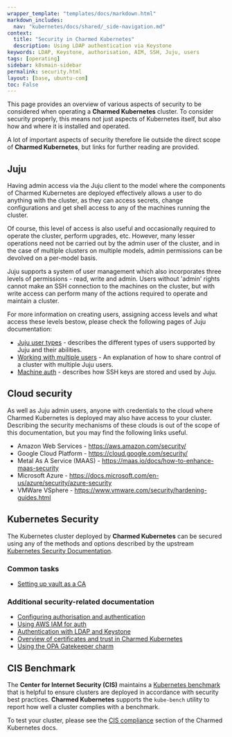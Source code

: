 ```yaml
---
wrapper_template: "templates/docs/markdown.html"
markdown_includes:
  nav: "kubernetes/docs/shared/_side-navigation.md"
context:
  title: "Security in Charmed Kubernetes"
  description: Using LDAP authentication via Keystone
keywords: LDAP, Keystone, authorisation, AIM, SSH, Juju, users
tags: [operating]
sidebar: k8smain-sidebar
permalink: security.html
layout: [base, ubuntu-com]
toc: False
---
```


This page provides an overview of various aspects of security to be considered
when operating a **Charmed Kubernetes** cluster. To consider security properly,
this means not just aspects of Kubernetes itself, but also how and where
it is installed and operated.

A lot of important aspects of security therefore lie outside the direct scope
of **Charmed Kubernetes**, but links for further reading
are provided.

## Juju

Having admin access via the Juju client to the model where the components
of Charmed Kubernetes are deployed effectively allows a user to do
anything with the cluster, as they can access secrets, change configurations
and get shell access to any of the machines running the cluster.

Of course, this level of access is also useful and occasionally required to
operate the cluster, perform upgrades, etc. However, many lesser
operations need not be carried out by the admin user of the cluster, and in the
case of multiple clusters on multiple models, admin permissions can be devolved
on a per-model basis.

Juju supports a system of user management which also incorporates three levels
of permissions - read, write and admin. Users without 'admin' rights cannot
make an SSH connection to the machines on the cluster, but with write access
can perform many of the actions required to operate and maintain a cluster.

For more information on creating users, assigning access levels and what access
these levels bestow, please check the following pages of Juju documentation:

- [Juju user types][juju-user-types] - describes the different types of users
    supported by Juju and their abilities.
- [Working with multiple users][juju-users] - An explanation of how to share control of
    a cluster with multiple Juju users.
- [Machine auth][] - describes how SSH keys are stored and used by Juju.

## Cloud security

As well as Juju admin users, anyone with credentials to the cloud where
Charmed Kubernetes is deployed may also have access to your cluster. Describing
the security mechanisms of these clouds is out of the scope of this
documentation, but you may find the following links useful.

- Amazon Web Services - <https://aws.amazon.com/security/>
- Google Cloud Platform - <https://cloud.google.com/security/>
- Metal As A Service (MAAS) -  <https://maas.io/docs/how-to-enhance-maas-security>
- Microsoft Azure - <https://docs.microsoft.com/en-us/azure/security/azure-security>
- VMWare VSphere - <https://www.vmware.com/security/hardening-guides.html>

## Kubernetes Security

The Kubernetes cluster deployed by **Charmed Kubernetes** can be secured using
any of the methods and options described by the upstream
[Kubernetes Security Documentation][].

### Common tasks

- [Setting up vault as a CA][k8s-vault]

### Additional security-related documentation

- [Configuring authorisation and authentication][k8s-auth]
- [Using AWS IAM for auth][k8s-aws-iam]
- [Authentication with LDAP and Keystone][k8s-ldap]
- [Overview of certificates and trust in Charmed Kubernetes][k8s-trust]
- [Using the OPA Gatekeeper charm][k8s-gatekeeper]

## CIS Benchmark

The **Center for Internet Security (CIS)** maintains a
[Kubernetes benchmark][cis-benchmark] that is helpful to ensure clusters are
deployed in accordance with security best practices. **Charmed Kubernetes**
supports the `kube-bench` utility to report how well a cluster complies
with a benchmark.

To test your cluster, please see the
[CIS compliance][] section of the Charmed Kubernetes docs.

<!-- LINKS -->

[cis-benchmark]: https://www.cisecurity.org/benchmark/kubernetes/
[Kubernetes Security documentation]: https://kubernetes.io/docs/concepts/security/overview/
[Machine auth]: https://juju.is/docs/juju/accessing-individual-machines-with-ssh
[juju-users]: https://juju.is/docs/juju/manage-users
[juju-user-types]: https://juju.is/docs/juju/user
[CIS compliance]: /kubernetes/docs/cis-compliance
[k8s-auth]: /kubernetes/docs/auth
[k8s-aws-iam]: /kubernetes/docs/aws-iam-auth
[k8s-ldap]: /kubernetes/docs/ldap
[k8s-trust]: /kubernetes/docs/certs-and-trust
[k8s-vault]: /kubernetes/docs/using-vault
[k8s-gatekeeper]: /kubernetes/docs/gatekeeper
